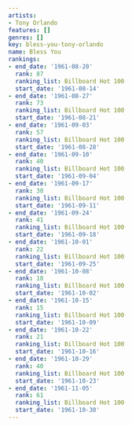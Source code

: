 ```yaml
---
artists:
- Tony Orlando
features: []
genres: []
key: bless-you-tony-orlando
name: Bless You
rankings:
- end_date: '1961-08-20'
  rank: 87
  ranking_list: Billboard Hot 100
  start_date: '1961-08-14'
- end_date: '1961-08-27'
  rank: 73
  ranking_list: Billboard Hot 100
  start_date: '1961-08-21'
- end_date: '1961-09-03'
  rank: 57
  ranking_list: Billboard Hot 100
  start_date: '1961-08-28'
- end_date: '1961-09-10'
  rank: 40
  ranking_list: Billboard Hot 100
  start_date: '1961-09-04'
- end_date: '1961-09-17'
  rank: 30
  ranking_list: Billboard Hot 100
  start_date: '1961-09-11'
- end_date: '1961-09-24'
  rank: 41
  ranking_list: Billboard Hot 100
  start_date: '1961-09-18'
- end_date: '1961-10-01'
  rank: 22
  ranking_list: Billboard Hot 100
  start_date: '1961-09-25'
- end_date: '1961-10-08'
  rank: 18
  ranking_list: Billboard Hot 100
  start_date: '1961-10-02'
- end_date: '1961-10-15'
  rank: 15
  ranking_list: Billboard Hot 100
  start_date: '1961-10-09'
- end_date: '1961-10-22'
  rank: 21
  ranking_list: Billboard Hot 100
  start_date: '1961-10-16'
- end_date: '1961-10-29'
  rank: 40
  ranking_list: Billboard Hot 100
  start_date: '1961-10-23'
- end_date: '1961-11-05'
  rank: 61
  ranking_list: Billboard Hot 100
  start_date: '1961-10-30'
---
```


